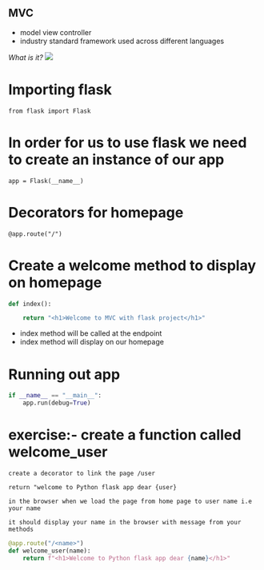 ## MVC

- model view controller
- industry standard framework used across different languages

_What is it?_
<img src="https://www.guru99.com/images/1/122118_0445_MVCTutorial1.png">

# Importing flask
`from flask import Flask`

# In order for us to use flask we need to create an instance of our app
`app = Flask(__name__)`

# Decorators for homepage
`@app.route("/")`

# Create a welcome method to display on homepage
```python
def index():

    return "<h1>Welcome to MVC with flask project</h1>"
```

- index method will be called at the endpoint
- index method will display on our homepage

# Running out app 
```python
if __name__ == "__main__":
    app.run(debug=True)
```
    
# exercise:- create a function called welcome_user
`create a decorator to link the page /user`

`return "welcome to Python flask app dear {user}`

`in the browser when we load the page from home page to user name i.e your name`

`it should display your name in the browser with message from your methods`

```python
@app.route("/<name>")
def welcome_user(name):
    return f"<h1>Welcome to Python flask app dear {name}</h1>"
```
